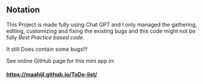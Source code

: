 ## Notation

This Project is made fully using Chat GPT and I only managed the gathering, editing, customizing and fixing the existing bugs and this code might not be fully _Best Practice based code_.

It still Does contain some bugs!!! 

See online GitHub page for this mini app in:
#### https://maahijl.github.io/ToDo-list/
